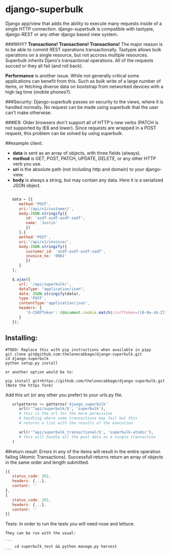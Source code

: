 django-superbulk
===============

Django app/view that adds the ability to execute many requests inside of a single HTTP connection.  django-superbulk is compatible with tastypie, django-REST or any other django based view system.

###WHY?
**Transactions! Transactions! Transactions!** The major reason is to be able to commit REST operations transactionally.  Tastypie allows bulk operations on a single resource, but not accross multiple resources. Superbulk inherits Djano's transactional operations.  All of the requests succed or they all fail (and roll back).

**Performance** is another issue.  While not generally critical some applications can benefit from this. Such as bulk write of a large number of items, or fetching diverse data on bootstrap from networked devices with a high lag time (mobile phones?).

###Security:
Django-superbulk passes on security to the views, where it is handled normally.  No request can be made using superbulk that the user can't make otherwise.

###IE8:
Older browsers don't support all of HTTP's new verbs (PATCH is not supported by IE8 and lower).  Since requests are wrapped in a POST request, this problem can be solved by using superbulk.

##example client:
* __data__ is sent as an array of objects, with three fields (always).
* __method__ is GET, POST, PATCH, UPDATE, DELETE, or any other HTTP verb you use.
* __uri__ is the absolute path (not including http and domain) to your django-view.
* __body__ is always a string, but may contain any data. Here it is a serialized JSON object.


 ```javascript

	data = [{
	   method:'POST',
	   uri:'/api/v1/customer/',
	   body:JSON.stringify({
	      id: 'asdf-asdf-asdf-sadf',
	      name: 'Justin'
	      })
	   },{
	   method:'POST',
	   uri:'/api/v1/invoice/',
	   body:JSON.stringify({
	      customer_id: 'asdf-asdf-asdf-sadf',
	      invoice_no: '0001'
	      })
	   }
	];

	$.ajax({
	   url: '/api/superbulk/',
	   dataType: "application/json",
	   data: JSON.stringify(data),
	   type:'POST',
	   contentType:'application/json',
	   headers: {
	      'X-CSRFToken': (document.cookie.match(/csrftoken=([0-9a-zA-Z]*)/) || ['']).pop()
	   }
	});
```
## Installing:

```
#TODO: Replace this with pip instructions when available in pipy
git clone git@github.com:thelonecabbage/django-superbulk.git
cd django-superbulk
python setup.py install

or another option would be to:

pip install git+https://github.com/thelonecabbage/django-superbulk.git
(Note the https form)
```

Add this url (or any other you prefer) to your urls.py file.
```python
   urlpatterns += patterns('django_superbulk'
      url(r'^api/superbulk/$', 'superbulk'),
      # this is the url for the more permissive
      # handling where some transactions may fail but this
      # returns a list with the results of the execution

      url(r'^api/superbulk_transactional/$', 'superbulk-atomic'),
      # this will handle all the post data as a single transaction
   )
```

##return result:
Errors in any of the items will result in the entire operation failing (Atomic Transactions).
Successfull returns return an array of objects in the same order and length submitted.
```javascript
[{
   status_code: 201,
   headers: {...},
   content: ''
},
{
   status_code: 201,
   headers: {...},
   content: ''
}]
```

Tests:
    In order to run the tests you will need nose and lettuce.

    They can be run with the usual:

    ```
        cd superbulk_test && python manage.py harvest
    ```

